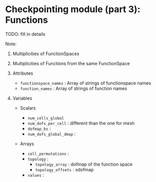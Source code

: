 # Checkpointing module (part 3): Functions

TODO: fill in details

Note:
1. Multiplicities of FunctionSpaces
2. Multiplicities of Functions from the same FunctionSpace

1. Attributes
    - `functionspace_names` : Array of strings of functionspace names
    - `function_names` : Array of strings of function names

2. Variables
    - Scalars
        - `num_cells_global`
        - `num_dofs_per_cell` : different than the one for mesh
        - `dofmap_bs` :
        - `num_dofs_global_dmap` :

    - Arrays
        - `cell_permutations` :
        - `topology` :
            - `topology_array` : dofmap of the function space
            - `topology_offsets` : xdofmap
        - `values` :

